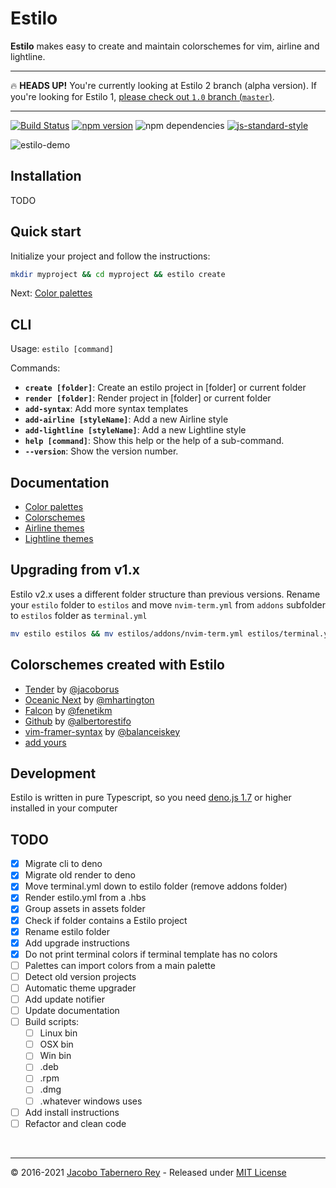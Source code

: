 # Estilo

**Estilo** makes easy to create and maintain colorschemes for vim, airline and
lightline.

---

:fire: **HEADS UP!** You're currently looking at Estilo 2 branch (alpha
version). If you're looking for Estilo 1,
[please check out `1.0` branch
(`master`)](https://github.com/jacoborus/estilo/tree/master).

---

[![Build Status](https://travis-ci.org/jacoborus/estilo.svg?branch=master)](https://travis-ci.org/jacoborus/estilo)
[![npm version](https://badge.fury.io/js/estilo.svg)](https://www.npmjs.com/package/estilo)
![npm dependencies](https://david-dm.org/jacoborus/estilo.svg)
[![js-standard-style](https://img.shields.io/badge/code%20style-standard-brightgreen.svg)](http://standardjs.com/)

![estilo-demo](https://cloud.githubusercontent.com/assets/829859/18419822/ea729490-7863-11e6-8d04-ddb327da68cd.gif)

## Installation

TODO

## Quick start

Initialize your project and follow the instructions:

```sh
mkdir myproject && cd myproject && estilo create
```

Next: [Color palettes](docs/color-palettes.md)

## CLI

Usage: `estilo [command]`

Commands:

- **`create [folder]`**: Create an estilo project in [folder] or current folder
- **`render [folder]`**: Render project in [folder] or current folder
- **`add-syntax`**: Add more syntax templates
- **`add-airline [styleName]`**: Add a new Airline style
- **`add-lightline [styleName]`**: Add a new Lightline style
- **`help [command]`**: Show this help or the help of a sub-command.
- **`--version`**: Show the version number.

## Documentation

- [Color palettes](docs/color-palettes.md)
- [Colorschemes](docs/colorschemes.md)
- [Airline themes](docs/airline.md)
- [Lightline themes](docs/lightline.md)

## Upgrading from v1.x

Estilo v2.x uses a different folder structure than previous versions. Rename
your `estilo` folder to `estilos` and move `nvim-term.yml` from `addons`
subfolder to `estilos` folder as `terminal.yml`

```sh
mv estilo estilos && mv estilos/addons/nvim-term.yml estilos/terminal.yml
```

## Colorschemes created with Estilo

- [Tender](https://github.com/jacoborus/tender.vim) by
  [@jacoborus](https://github.com/jacoborus)
- [Oceanic Next](https://github.com/mhartington/oceanic-next) by
  [@mhartington](https://github.com/mhartington)
- [Falcon](https://github.com/fenetikm/falcon) by
  [@fenetikm](https://github.com/fenetikm)
- [Github](https://github.com/albertorestifo/github.vim) by
  [@albertorestifo](https://github.com/albertorestifo)
- [vim-framer-syntax](https://github.com/balanceiskey/vim-framer-syntax) by
  [@balanceiskey](https://github.com/balanceiskey)
- [add yours](https://github.com/jacoborus/estilo/issues/new)

## Development

Estilo is written in pure Typescript, so you need
[deno.js 1.7](https://deno.land/) or higher installed in your computer

## TODO

- [x] Migrate cli to deno
- [x] Migrate old render to deno
- [x] Move terminal.yml down to estilo folder (remove addons folder)
- [x] Render estilo.yml from a .hbs
- [x] Group assets in assets folder
- [x] Check if folder contains a Estilo project
- [x] Rename estilo folder
- [x] Add upgrade instructions
- [x] Do not print terminal colors if terminal template has no colors
- [ ] Palettes can import colors from a main palette
- [ ] Detect old version projects
- [ ] Automatic theme upgrader
- [ ] Add update notifier
- [ ] Update documentation
- [ ] Build scripts:
  - [ ] Linux bin
  - [ ] OSX bin
  - [ ] Win bin
  - [ ] .deb
  - [ ] .rpm
  - [ ] .dmg
  - [ ] .whatever windows uses
- [ ] Add install instructions
- [ ] Refactor and clean code

<br>

---

© 2016-2021 [Jacobo Tabernero Rey](http://jacoborus.codes) - Released under
[MIT License](https://raw.github.com/jacoborus/estilo/master/LICENSE)
